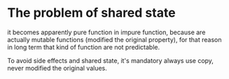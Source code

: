 # The problem of shared state
it becomes apparently pure function in impure  function, because are actually mutable functions (modified the original property), for that reason in long term that kind of function are not predictable.

To avoid side effects and shared state, it's mandatory always use copy, never modified the original values.
